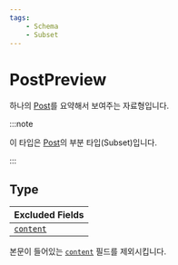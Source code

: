 ```yaml
---
tags:
    - Schema
    - Subset
---
```


# PostPreview

하나의 [Post](./post.md)를 요약해서 보여주는 자료형입니다.

:::note

이 타입은 [Post](./post.md)의 부분 타입(Subset)입니다.

:::

## Type

| Excluded Fields                |
| ------------------------------ |
| [`content`](./post.md#content) |

본문이 들어있는 [`content`](./post.md#content) 필드를 제외시킵니다.
